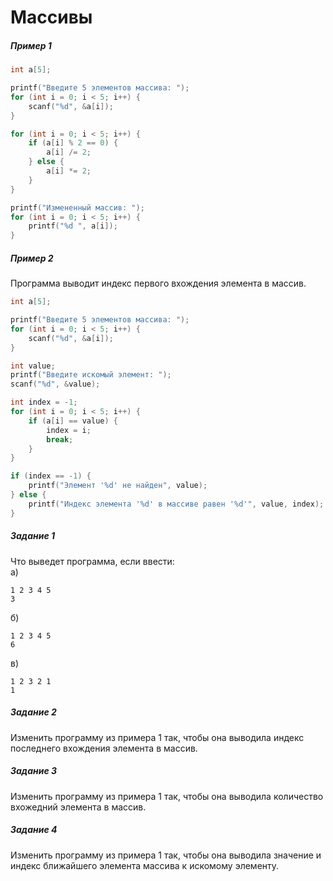 # Массивы
##### Пример 1
```c
int a[5];

printf("Введите 5 элементов массива: ");
for (int i = 0; i < 5; i++) {
    scanf("%d", &a[i]);
}

for (int i = 0; i < 5; i++) {
    if (a[i] % 2 == 0) {
        a[i] /= 2;
    } else {
        a[i] *= 2;
    }
}

printf("Измененный массив: ");
for (int i = 0; i < 5; i++) {
    printf("%d ", a[i]);
}
```
##### Пример 2
Программа выводит индекс первого вхождения элемента в массив.
```c
int a[5];

printf("Введите 5 элементов массива: ");
for (int i = 0; i < 5; i++) {
    scanf("%d", &a[i]);
}

int value;
printf("Введите искомый элемент: ");
scanf("%d", &value);

int index = -1;
for (int i = 0; i < 5; i++) {
    if (a[i] == value) {
        index = i;
        break;
    }
}

if (index == -1) {
    printf("Элемент '%d' не найден", value);
} else {
    printf("Индекс элемента '%d' в массиве равен '%d'", value, index);
}
```
##### Задание 1
Что выведет программа, если ввести:  
а)  
```
1 2 3 4 5
3
```
б) 
```
1 2 3 4 5
6
```
в) 
```
1 2 3 2 1
1
```
##### Задание 2  
Изменить программу из примера 1 так, чтобы она выводила индекс последнего вхождения элемента в массив.  
##### Задание 3  
Изменить программу из примера 1 так, чтобы она выводила количество вхожедний элемента в массив.
##### Задание 4  
Изменить программу из примера 1 так, чтобы она выводила значение и индекс ближайшего элемента массива к искомому элементу.

